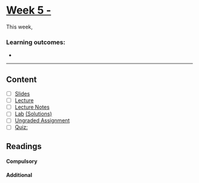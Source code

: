 # [Week 5 - ]()
This week, 

### Learning outcomes:

- 

---

## Content
- [ ] [Slides]()
- [ ] [Lecture]()
- [ ] [Lecture Notes]()
- [ ] [Lab]() [(Solutions)]()
- [ ] [Ungraded Assignment]()
- [ ] [Quiz: ]()
 
## Readings
#### Compulsory


#### Additional

